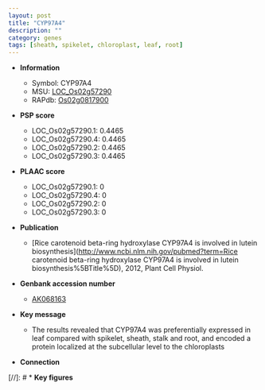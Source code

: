 ```yaml
---
layout: post
title: "CYP97A4"
description: ""
category: genes
tags: [sheath, spikelet, chloroplast, leaf, root]
---
```


* **Information**  
    + Symbol: CYP97A4  
    + MSU: [LOC_Os02g57290](http://rice.plantbiology.msu.edu/cgi-bin/ORF_infopage.cgi?orf=LOC_Os02g57290)  
    + RAPdb: [Os02g0817900](http://rapdb.dna.affrc.go.jp/viewer/gbrowse_details/irgsp1?name=Os02g0817900)  

* **PSP score**  
    + LOC_Os02g57290.1: 0.4465 
    + LOC_Os02g57290.4: 0.4465 
    + LOC_Os02g57290.2: 0.4465 
    + LOC_Os02g57290.3: 0.4465 

* **PLAAC score**  
    + LOC_Os02g57290.1: 0 
    + LOC_Os02g57290.4: 0 
    + LOC_Os02g57290.2: 0 
    + LOC_Os02g57290.3: 0 

* **Publication**  
    + [Rice carotenoid beta-ring hydroxylase CYP97A4 is involved in lutein biosynthesis](http://www.ncbi.nlm.nih.gov/pubmed?term=Rice carotenoid beta-ring hydroxylase CYP97A4 is involved in lutein biosynthesis%5BTitle%5D), 2012, Plant Cell Physiol.

* **Genbank accession number**  
    + [AK068163](http://www.ncbi.nlm.nih.gov/nuccore/AK068163)

* **Key message**  
    + The results revealed that CYP97A4 was preferentially expressed in leaf compared with spikelet, sheath, stalk and root, and encoded a protein localized at the subcellular level to the chloroplasts

* **Connection**  

[//]: # * **Key figures**  


